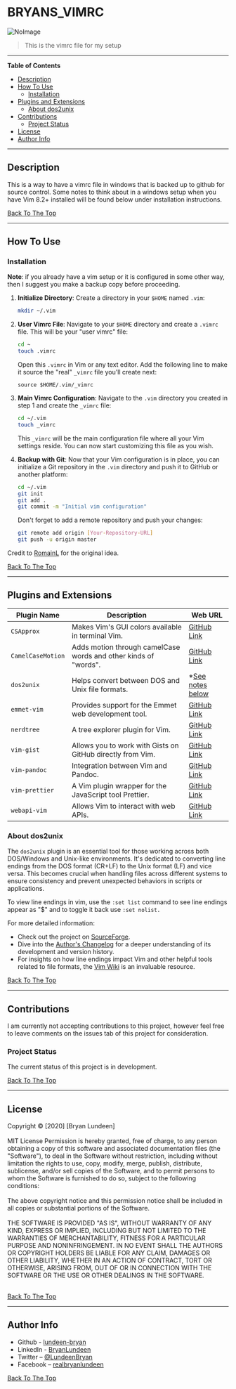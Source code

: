 # BRYANS_VIMRC

![NoImage]([placeholder])
> This is the vimrc file for my setup

---

**Table of Contents**

<!-- TOC -->

- [Description](#description)
- [How To Use](#how-to-use)
  - [Installation](#installation)
- [Plugins and Extensions](#plugins-and-extensions)
  - [About dos2unix](#about-dos2unix)
- [Contributions](#contributions)
  - [Project Status](#project-status)
- [License](#license)
- [Author Info](#author-info)

<!-- /TOC -->

---

## Description

This is a way to have a vimrc file in windows that is backed up to github for source control. Some notes to think about in a windows setup when you have Vim 8.2+ installed will be found below under installation instructions.


[Back To The Top](#bryans_vimrc)

---

## How To Use

### Installation

**Note**: if you already have a vim setup or it is configured in some other way, then I suggest you make a backup copy before proceeding.

1. **Initialize Directory**: Create a directory in your `$HOME` named `.vim`:

    ```bash
    mkdir ~/.vim
    ```

2. **User Vimrc File**: Navigate to your `$HOME` directory and create a `.vimrc` file. This will be your "user vimrc" file:

    ```bash
    cd ~
    touch .vimrc
    ```

    Open this `.vimrc` in Vim or any text editor. Add the following line to make it source the "real" `_vimrc` file you'll create next:

    ```vim
    source $HOME/.vim/_vimrc
    ```

3. **Main Vimrc Configuration**: Navigate to the `.vim` directory you created in step 1 and create the `_vimrc` file:

    ```bash
    cd ~/.vim
    touch _vimrc
    ```

    This `_vimrc` will be the main configuration file where all your Vim settings reside. You can now start customizing this file as you wish.

4. **Backup with Git**: Now that your Vim configuration is in place, you can initialize a Git repository in the `.vim` directory and push it to GitHub or another platform:

    ```bash
    cd ~/.vim
    git init
    git add .
    git commit -m "Initial vim configuration"
    ```

    Don't forget to add a remote repository and push your changes:

    ```bash
    git remote add origin [Your-Repository-URL]
    git push -u origin master
    ```

Credit to [RomainL](https://github.com/romainl/idiomatic-vimrc) for the original idea.

[Back To The Top](#bryans_vimrc)

---

## Plugins and Extensions

| Plugin Name       | Description                                                              | Web URL                                  |
|-------------------|--------------------------------------------------------------------------|------------------------------------------|
| `CSApprox`        | Makes Vim's GUI colors available in terminal Vim.                        | [GitHub Link](https://github.com/godlygeek/csapprox)   |
| `CamelCaseMotion` | Adds motion through camelCase words and other kinds of "words".          | [GitHub Link](https://github.com/bkad/CamelCaseMotion) |
| `dos2unix`        | Helps convert between DOS and Unix file formats.                         | *[See notes below](#about-dos2unix)  |
| `emmet-vim`       | Provides support for the Emmet web development tool.                     | [GitHub Link](https://github.com/mattn/emmet-vim)      |
| `nerdtree`        | A tree explorer plugin for Vim.                                          | [GitHub Link](https://github.com/preservim/nerdtree)   |
| `vim-gist`        | Allows you to work with Gists on GitHub directly from Vim.               | [GitHub Link](https://github.com/mattn/vim-gist)       |
| `vim-pandoc`      | Integration between Vim and Pandoc.                                      | [GitHub Link](https://github.com/vim-pandoc/vim-pandoc)|
| `vim-prettier`    | A Vim plugin wrapper for the JavaScript tool Prettier.                   | [GitHub Link](https://github.com/prettier/vim-prettier)|
| `webapi-vim`      | Allows Vim to interact with web APIs.                                    | [GitHub Link](https://github.com/mattn/webapi-vim)     |

### About dos2unix

The `dos2unix` plugin is an essential tool for those working across both DOS/Windows and Unix-like environments. It's dedicated to converting line endings from the DOS format (CR+LF) to the Unix format (LF) and vice versa. This becomes crucial when handling files across different systems to ensure consistency and prevent unexpected behaviors in scripts or applications.

To view line endings in vim, use the `:set list` command to see line endings appear as "$" and to toggle it back use `:set nolist.`

For more detailed information:

- Check out the project on [SourceForge](https://sourceforge.net/projects/dos2unix/).
- Dive into the [Author's Changelog](https://dos2unix.sourceforge.io/) for a deeper understanding of its development and version history.
- For insights on how line endings impact Vim and other helpful tools related to file formats, the [Vim Wiki](https://vim.fandom.com/wiki/File_format#Tools) is an invaluable resource.


[Back To The Top](#bryans_vimrc)

---

## Contributions

I am currently not accepting contributions to this project, however feel free to leave comments on the issues tab of this project for consideration.

### Project Status

The current status of this project is in development.

[Back To The Top](#bryans_vimrc)

---

## License

<mitlicense>
Copyright &copy; [2020] [Bryan Lundeen]
<br/><br/>
MIT License
Permission is hereby granted, free of charge, to any person obtaining a copy of this software and associated documentation files (the "Software"), to deal in the Software without restriction, including without limitation the rights to use, copy, modify, merge, publish, distribute, sublicense, and/or sell copies of the Software, and to permit persons to whom the Software is furnished to do so, subject to the following conditions:
<br/><br/>
The above copyright notice and this permission notice shall be included in all copies or substantial portions of the Software.
<br/><br/>
THE SOFTWARE IS PROVIDED "AS IS", WITHOUT WARRANTY OF ANY KIND, EXPRESS OR IMPLIED, INCLUDING BUT NOT LIMITED TO THE WARRANTIES OF MERCHANTABILITY, FITNESS FOR A PARTICULAR PURPOSE AND NONINFRINGEMENT. IN NO EVENT SHALL THE AUTHORS OR COPYRIGHT HOLDERS BE LIABLE FOR ANY CLAIM, DAMAGES OR OTHER LIABILITY, WHETHER IN AN ACTION OF CONTRACT, TORT OR OTHERWISE, ARISING FROM, OUT OF OR IN CONNECTION WITH THE SOFTWARE OR THE USE OR OTHER DEALINGS IN THE SOFTWARE.
<br/><br/>
<mitlicense>


[Back To The Top](#bryans_vimrc)

---

## Author Info

- Github - [lundeen-bryan](https://github.com/lundeen-bryan)
- LinkedIn - [BryanLundeen](https://www.linkedin.com/in/bryanlundeen/)
- Twitter – [@LundeenBryan](https://twitter.com/LundeenBryan)
- Facebook – [realbryanlundeen](https://www.facebook.com/realbryanlundeen)

[Back To The Top](#bryans_vimrc)

